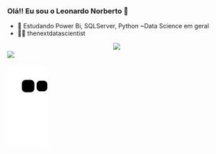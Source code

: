 ### Olá!! Eu sou o Leonardo Norberto 👋
- 🌱 Estudando Power Bi, SQLServer, Python ~Data Science em geral
- 🐱‍🏍 thenextdatascientist
 

<div align="center">
  <a href="https://github.com/leonorberto">
  <img height="180em" src="https://github-readme-stats.vercel.app/api?username=leonorberto&show_icons=true&theme=dark&include_all_commits=true&count_private=true"/>
</div>
  
  <div> 
  <a href="https://www.linkedin.com/in/leonardo-norberto-55a2a0161" target="_blank"><img src="https://img.shields.io/badge/-LinkedIn-%230077B5?style=for-the-badge&logo=linkedin&logoColor=white" target="_blank"></a> 
 
  ![Snake animation](https://github.com/rafaballerini/rafaballerini/blob/output/github-contribution-grid-snake.svg)
 
</div>

